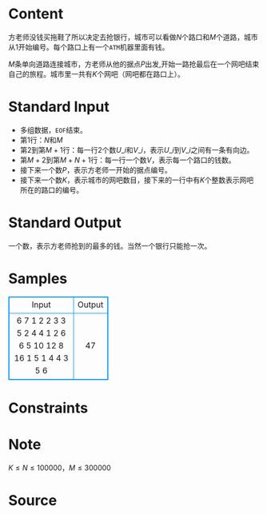 
# Content

方老师没钱买拖鞋了所以决定去抢银行，城市可以看做$N$个路口和$M$个道路，城市从$1$开始编号。每个路口上有一个`ATM`机器里面有钱。

$M$条单向道路连接城市，方老师从他的据点$P$出发,开始一路抢最后在一个网吧结束自己的旅程。城市里一共有$K$个网吧（网吧都在路口上）。

# Standard Input

* 多组数据，`EOF`结束。
* 第$1$行：$N$和$M$
* 第$2$到第$M+1$行：每一行$2$个数$U\_i$和$V\_i$，表示$U\_i$到$V\_i$之间有一条有向边。
* 第$M+2$到第$M+N+1$行：每一行一个数$V$，表示每一个路口的钱数。
* 接下来一个数$P$，表示方老师一开始的据点编号。
* 接下来一个数$K$，表示城市的网吧数目，接下来的一行中有$K$个整数表示网吧所在的路口的编号。

# Standard Output

一个数，表示方老师抢到的最多的钱。当然一个银行只能抢一次。

# Samples

<style>
        table,table tr th, table tr td { border:1px solid #0094ff; }
        table { width: 200px; min-height: 25px; line-height: 25px; text-align: center; border-collapse: collapse;}   
    </style>
<table>
	<tr>
		<td>Input</td>
		<td>Output</td>
	</tr>
<tr><td>6 7 
1 2 
2 3 
3 5 
2 4 
4 1 
2 6 
6 5 
10 
12 
8 
16 
1 
5 
1 
4 
4 3 5 6</td><td>47</td></tr></table>


# Constraints



# Note

$K \leq N\leq 100000$，$M\leq 300000$

# Source


